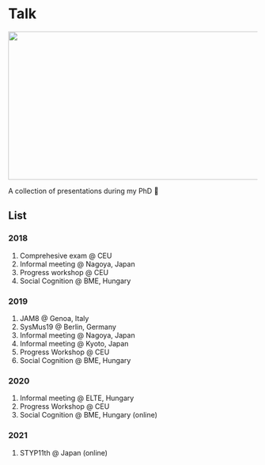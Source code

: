 # Talk 

<p align="center">
  <img width="1024" height="300" src="https://media.giphy.com/media/xT5LMB2WiOdjpB7K4o/giphy.gif">
</p>

A collection of presentations during my PhD 🙈


## List
### 2018
1. Comprehesive exam @ CEU
2. Informal meeting @ Nagoya, Japan
3. Progress workshop @ CEU
4. Social Cognition @ BME, Hungary

### 2019
1. JAM8 @ Genoa, Italy
2. SysMus19 @ Berlin, Germany
3. Informal meeting @ Nagoya, Japan
4. Informal meeting @ Kyoto, Japan
5. Progress Workshop @ CEU
6. Social Cognition @ BME, Hungary

### 2020
1. Informal meeting @ ELTE, Hungary
2. Progress Workshop @ CEU
3. Social Cognition @ BME, Hungary (online)

### 2021
1. STYP11th @ Japan (online)